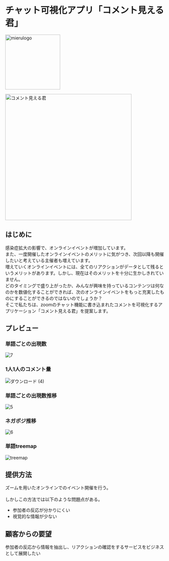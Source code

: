 # チャット可視化アプリ「コメント見える君」 

<img width="174" alt="mierulogo" src="https://user-images.githubusercontent.com/20110372/93692471-b0b5e700-fb2e-11ea-97be-13b8a033b98e.jpg">

<img width="400px" alt="コメント見える君" src="https://user-images.githubusercontent.com/20110372/90475951-7ccc5800-e163-11ea-87c2-e70765a87ffe.png"><BR>

## はじめに
感染症拡大の影響で、オンラインイベントが増加しています。<BR>
また、一度開催したオンラインイベントのメリットに気がつき、次回以降も開催したいと考えている主催者も増えています。<BR>
増えていくオンラインイベントには、全てのリアクションがデータとして残るというメリットがあります。しかし、現在はそのメリットを十分に生かしきれていません。<BR>
どのタイミングで盛り上がったか、みんなが興味を持っているコンテンツは何なのかを数値化することができれば、次のオンラインイベントをもっと充実したものにすることができるのではないのでしょうか？<BR>
そこで私たちは、zoomのチャット機能に書き込まれたコメントを可視化するアプリケーション「コメント見える君」を提案します。<BR>

## プレビュー
### 単語ごとの出現数
![7](https://user-images.githubusercontent.com/40239635/92339786-b6eda180-f0f2-11ea-8f42-f49cbdcf6740.png)

### 1人1人のコメント量
![ダウンロード (4)](https://user-images.githubusercontent.com/40239635/92340494-8eb37200-f0f5-11ea-900a-2cc016982ba8.png)

### 単語ごとの出現数推移
![5](https://user-images.githubusercontent.com/40239635/92339785-b6550b00-f0f2-11ea-8127-eb7e937dc71e.png)

### ネガポジ推移
![6](https://user-images.githubusercontent.com/40239635/92339784-b5bc7480-f0f2-11ea-9874-edb81122373c.png)

### 単語treemap
![treemap](https://user-images.githubusercontent.com/40239635/92340436-4bf19a00-f0f5-11ea-8959-77eb104be806.png)


## 提供方法

ズームを用いたオンラインでのイベント開催を行う。<BR>  
しかしこの方法では以下のような問題点がある。<BR>  
* 参加者の反応が分かりにくい
* 視覚的な情報が少ない

## 顧客からの要望
参加者の反応から情報を抽出し、リアクションの確認をするサービスをビジネスとして展開したい<BR>  

